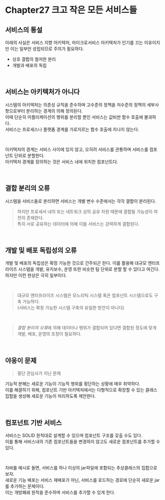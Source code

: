 # Chapter27 크고 작은 모든 서비스들

## **서비스의 통설**
아래의 사실은 서비스 지향 아키텍처, 마이크로서비스 아키텍처가 인기를 끄는 이유이지만 이는 일부만 성립되므로 주의가 필요하다.
- 상호 결합의 철저한 분리
- 개발과 배포의 독립

<br>

## **서비스는 아키텍처가 아니다**
시스템의 아키텍처는 의존성 규칙을 준수하며 고수준의 정책을 저수준의 정책의 세부사항으로부터 분리하는 경계의 의해 정의된다. <br>
이때 단순히 어플리케이션의 행위를 분리할 뿐인 서비스는 값비싼 함수 호출에 불과하다. <br>
서비스는 프로세스나 플랫폼 경계를 가로지르는 함수 호출에 지나지 않는다. <br>

<br>

아키텍처의 경계는 서비스 사이에 있지 않고, 오히려 서비스를 관통하며 서비스를 컴포넌트 단위로 분할한다.<br>
아키텍처 경계를 정의하는 것은 서비스 내에 위치한 컴포넌트다.

<br>

## **결합 분리의 오류**
시스템을 서비스들로 분리하면 서비스는 개별 변수 수준에서는 각각 결합이 분리된다. <br>

>하지만 프로세서 내의 또는 네트워크 상의 공유 자원 때문에 결합될 가능성이 여전히 존재한다. <br>
특히 서로 공유하는 데이터에 의해 이들 서비스는 강력하게 결합된다.

<br>

## **개발 및 배포 독립성의 오류**
개발 및 배포의 독립성은 확장 가능한 것으로 간주되곤 한다. 이를 활용해 대규모 엔터프라이즈 시스템을 개발, 유지보수, 운영 또한 비슷한 팀 단위로 분할 할 수 있다고 여긴다.<br>
하지만 이런 현상은 극히 일부이다.

<br>

> 대규모 엔터프라이즈 시스템은 모노리틱 시스템 혹은 컴포넌트 시스템으로도 구축 가능하다.<br>
(서비스는 확장 가능한 시스템 구축의 유일한 방안이 아니다)

<br>

>*결합 분리의 오류*에 의해 데이터나 행위가 결합되어 있다면 결합된 정도에 맞게 개발, 배포, 운영의 조정이 필요하다.

<br>

## **야옹이 문제**
>횡단 관심사가 지닌 문제

기능적 분해는 새로운 기능이 기능적 행위를 횡단하는 상황에 매우 취약하다.<br>
이를 해결하기 위해, 컴포넌트 기반 아키텍처에서는 다형적으로 확장할 수 있는 클래스 집합을 생성해 새로운 기능이 처리하도록 제안한다.

<br>

## **컴포넌트 기반 서비스**
서비스는 SOLID 원칙대로 설계할 수 있으며 컴포넌트 구조를 갖출 수도 있다.<br>
이를 통해 서비스내의 기존 컴포넌트들을 변경하지 않고도 새로운 컴포넌트를 추가할 수 있다.

<br>

자바를 예시로 들면, 서비스를 하나 이상의 jar파일에 포함되는 추상클래스의 집합으로 보자.<br>
새로운 기능 배포는 서비스 재배포가 아닌, 서비스를 로드하는 경로에 단순히 새로운 jar를 추가하는 문제이다.<br>
이는 개방폐쇄 원칙을 준수하며 서비스를 추가할 수 있게 한다.